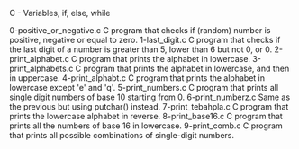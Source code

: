 C - Variables, if, else, while

0-positive_or_negative.c C program that checks if (random) number is positive, negative or equal to zero.
1-last_digit.c C program that checks if the last digit of a number is greater than 5, lower than 6 but not 0, or 0.
2-print_alphabet.c C program that prints the alphabet in lowercase.
3-print_alphabets.c C program that prints the alphabet in lowercase, and then in uppercase.
4-print_alphabt.c C program that prints the alphabet in lowercase except 'e' and 'q'.
5-print_numbers.c C program that prints all single digit numbers of base 10 starting from 0.
6-print_numberz.c Same as the previous but using putchar() instead.
7-print_tebahpla.c C program that prints the lowercase alphabet in reverse.
8-print_base16.c C program that prints all the numbers of base 16 in lowercase.
9-print_comb.c C program that prints all possible combinations of single-digit numbers.
